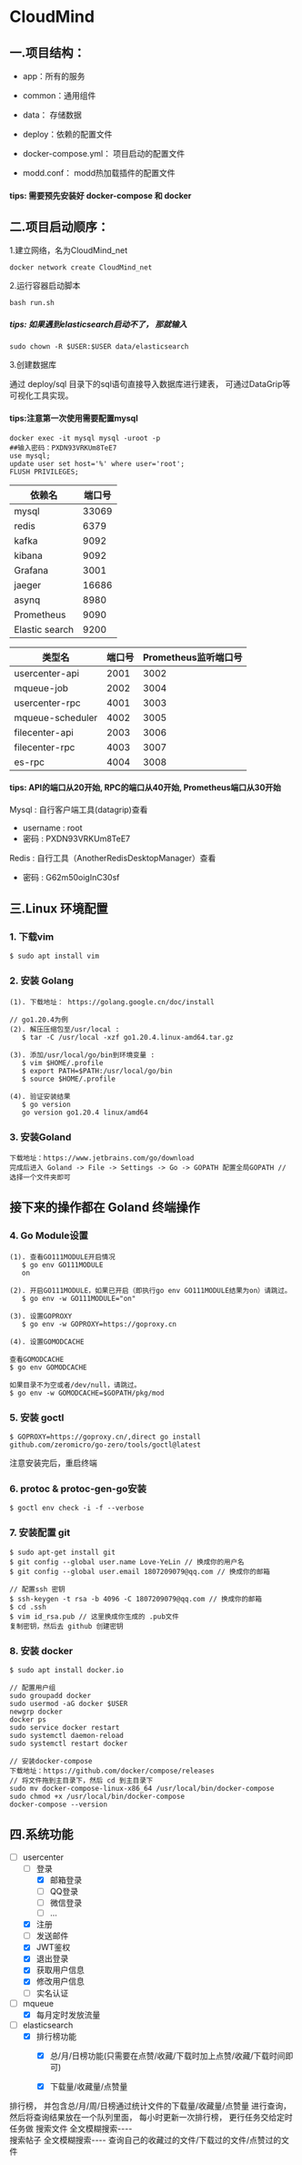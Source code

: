 # CloudMind

## 一.项目结构：
- app：所有的服务

- common：通用组件

- data： 存储数据

- deploy：依赖的配置文件

- docker-compose.yml： 项目启动的配置文件

- modd.conf： modd热加载插件的配置文件

#### tips: 需要预先安装好 docker-compose 和 docker

## 二.项目启动顺序：
1.建立网络，名为CloudMind_net

```shell
docker network create CloudMind_net
```

2.运行容器启动脚本
```shell
bash run.sh
```
##### tips: 如果遇到elasticsearch启动不了， 那就输入 
```shell
sudo chown -R $USER:$USER data/elasticsearch
```

3.创建数据库

通过 deploy/sql 目录下的sql语句直接导入数据库进行建表， 可通过DataGrip等可视化工具实现。

#### tips:注意第一次使用需要配置mysql
```shell
docker exec -it mysql mysql -uroot -p
##输入密码：PXDN93VRKUm8TeE7
use mysql;
update user set host='%' where user='root';
FLUSH PRIVILEGES;
```

| 依赖名            | 端口号   |
|----------------|-------|
| mysql          | 33069 |
| redis          | 6379  |
| kafka          | 9092  |
| kibana         | 9092  |
| Grafana        | 3001  |
| jaeger         | 16686 |
| asynq          | 8980  |
| Prometheus     | 9090  |
| Elastic search | 9200  |


| 类型名              | 端口号   | Prometheus监听端口号 | 
|------------------|-------|-----------------|
| usercenter-api   | 2001  | 3002            |
| mqueue-job       | 2002  | 3004            |
| usercenter-rpc   | 4001  | 3003            |
| mqueue-scheduler | 4002  | 3005            |
| filecenter-api   | 2003  | 3006            |
| filecenter-rpc   | 4003  | 3007            |
| es-rpc           | 4004  | 3008            |
  

#### tips: API的端口从20开始, RPC的端口从40开始, Prometheus端口从30开始


Mysql :  自行客户端工具(datagrip)查看
- username : root
- 密码 : PXDN93VRKUm8TeE7

Redis :  自行工具（AnotherRedisDesktopManager）查看
- 密码 : G62m50oigInC30sf


## 三.Linux 环境配置

### 1. 下载vim
```
$ sudo apt install vim
```
### 2. 安装 Golang
```
(1). 下载地址： https://golang.google.cn/doc/install

// go1.20.4为例
(2). 解压压缩包至/usr/local :
   $ tar -C /usr/local -xzf go1.20.4.linux-amd64.tar.gz

(3). 添加/usr/local/go/bin到环境变量 :
   $ vim $HOME/.profile
   $ export PATH=$PATH:/usr/local/go/bin
   $ source $HOME/.profile

(4). 验证安装结果
   $ go version
   go version go1.20.4 linux/amd64
```

### 3. 安装Goland
```
下载地址：https://www.jetbrains.com/go/download
完成后进入 Goland -> File -> Settings -> Go -> GOPATH 配置全局GOPATH // 选择一个文件夹即可
```

## 接下来的操作都在 Goland 终端操作
### 4. Go Module设置
```
(1). 查看GO111MODULE开启情况
   $ go env GO111MODULE
   on

(2). 开启GO111MODULE，如果已开启（即执行go env GO111MODULE结果为on）请跳过。
   $ go env -w GO111MODULE="on"

(3). 设置GOPROXY
   $ go env -w GOPROXY=https://goproxy.cn

(4). 设置GOMODCACHE

查看GOMODCACHE
$ go env GOMODCACHE

如果目录不为空或者/dev/null，请跳过。
$ go env -w GOMODCACHE=$GOPATH/pkg/mod
```

### 5. 安装 goctl
```
$ GOPROXY=https://goproxy.cn/,direct go install github.com/zeromicro/go-zero/tools/goctl@latest
```
注意安装完后，重启终端

### 6. protoc & protoc-gen-go安装
```
$ goctl env check -i -f --verbose
```

### 7. 安装配置 git
```
$ sudo apt-get install git
$ git config --global user.name Love-YeLin // 换成你的用户名
$ git config --global user.email 1807209079@qq.com // 换成你的邮箱

// 配置ssh 密钥
$ ssh-keygen -t rsa -b 4096 -C 1807209079@qq.com // 换成你的邮箱
$ cd .ssh
$ vim id_rsa.pub // 这里换成你生成的 .pub文件
复制密钥，然后去 github 创建密钥
```

### 8. 安装 docker
```
$ sudo apt install docker.io

// 配置用户组
sudo groupadd docker
sudo usermod -aG docker $USER
newgrp docker
docker ps
sudo service docker restart     
sudo systemctl daemon-reload
sudo systemctl restart docker

// 安装docker-compose
下载地址：https://github.com/docker/compose/releases
// 将文件拖到主目录下，然后 cd 到主目录下
sudo mv docker-compose-linux-x86_64 /usr/local/bin/docker-compose
sudo chmod +x /usr/local/bin/docker-compose
docker-compose --version
```


## 四.系统功能

- [ ] usercenter
    - [ ] 登录
         - [x] 邮箱登录
         - [ ] QQ登录
         - [ ] 微信登录
         - [ ] ...
    - [x] 注册
    - [ ] 发送邮件
    - [x] JWT鉴权
    - [x] 退出登录
    - [x] 获取用户信息
    - [x] 修改用户信息
    - [ ] 实名认证
- [ ] mqueue
    - [x] 每月定时发放流量
- [ ] elasticsearch
    - [x] 排行榜功能
        -[x] 总/月/日榜功能(只需要在点赞/收藏/下载时加上点赞/收藏/下载时间即可)
        -[x] 下载量/收藏量/点赞量
        
    

排行榜， 并包含总/月/周/日榜通过统计文件的下载量/收藏量/点赞量 进行查询， 然后将查询结果放在一个队列里面， 每小时更新一次排行榜， 更行任务交给定时任务做
搜索文件 全文模糊搜索----  
搜索帖子 全文模糊搜索---- 
查询自己的收藏过的文件/下载过的文件/点赞过的文件
